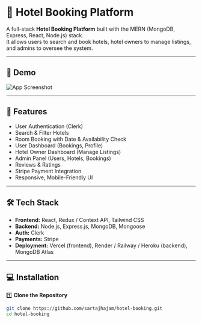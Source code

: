 # 🏨 Hotel Booking Platform

A full-stack **Hotel Booking Platform** built with the MERN (MongoDB, Express, React, Node.js) stack.  
It allows users to search and book hotels, hotel owners to manage listings, and admins to oversee the system.

---

## 📸 Demo

![App Screenshot](https://your-screenshot-link.com/demo.png)

---

## 🌟 Features

- User Authentication (Clerk)
- Search & Filter Hotels
- Room Booking with Date & Availability Check
- User Dashboard (Bookings, Profile)
- Hotel Owner Dashboard (Manage Listings)
- Admin Panel (Users, Hotels, Bookings)
- Reviews & Ratings
- Stripe  Payment Integration
- Responsive, Mobile-Friendly UI

---

## 🛠 Tech Stack

- **Frontend:** React, Redux / Context API, Tailwind CSS 
- **Backend:** Node.js, Express.js, MongoDB, Mongoose
- **Auth:** Clerk
- **Payments:** Stripe 
- **Deployment:** Vercel (frontend), Render / Railway / Heroku (backend), MongoDB Atlas

---

## 💻 Installation

1️⃣ **Clone the Repository**

```bash
git clone https://github.com/sartajhajam/hotel-booking.git
cd hotel-booking

